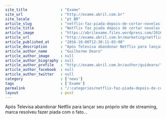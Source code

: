 ```yaml
---
site_title               : "Exame"
site_url                 : "http://exame.abril.com.br"
site_locale              : "pt_BR"
article_slug             : "netflix-faz-piada-depois-de-cortar-novelas-mexicanas"
article_title            : "Netflix faz piada depois de cortar novelas mexicanas"
article_image            : "https://abrilexame.files.wordpress.com/2016/10/size_960_16_9_netflix-televisa-comercial1.jpg?quality=70&strip=all&w=960"
article_url              : "http://exame.abril.com.br/marketing/netflix-faz-piada-depois-de-cortar-novelas-mexicanas-2/"
article_published_at     : "2016-10-06T12:30:11-03:00"
article_description      : "Após Televisa abandonar Netflix para lançar seu próprio site de streaming, marca resolveu fazer piada com o fato..."
article_author_name      : "Guilherme Dearo"
article_author_image     : null
article_author_biography : null
article_author_profile   : "http://exame.abril.com.br/author/guidearo/"
article_author_facebook  : null
article_author_twitter   : null
category                 : ['news']
tags                     : ['Exame']
permalink                : "/:categories/netflix-faz-piada-depois-de-cortar-novelas-mexicanas/"
layout                   : post
---
```


Após Televisa abandonar Netflix para lançar seu próprio site de streaming, marca resolveu fazer piada com o fato...
